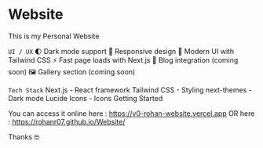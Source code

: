 # Website
This is my Personal Website

`UI / UX`
🌓 Dark mode support
📱 Responsive design
🎨 Modern UI with Tailwind CSS
⚡ Fast page loads with Next.js
📝 Blog integration (coming soon)
🖼️ Gallery section (coming soon)

`Tech Stack`
Next.js - React framework
Tailwind CSS - Styling
next-themes - Dark mode
Lucide Icons - Icons
Getting Started

You can access it online here : https://v0-rohan-website.vercel.app
OR
here : https://rohanr07.github.io/Website/

Thanks 🤓
